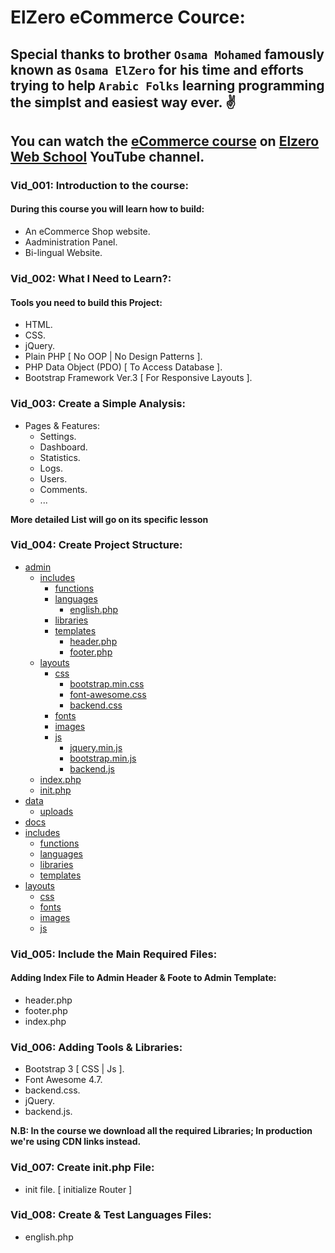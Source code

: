 # ElZero eCommerce Cource:
## Special thanks to brother `Osama Mohamed` famously known as `Osama ElZero` for his time and efforts trying to help `Arabic Folks` learning programming the simplst and easiest way ever. :v:

## You can watch the [eCommerce course][1] on [Elzero Web School][2] YouTube channel.

### Vid_001: Introduction to the course:
#### During this course you will learn how to build:
- An eCommerce Shop website.
- Aadministration Panel.
- Bi-lingual Website.

### Vid_002: What I Need to Learn?:
#### Tools you need to build this Project:
- HTML.
- CSS.
- jQuery.
- Plain PHP [ No OOP | No Design Patterns ].
- PHP Data Object (PDO) [ To Access Database ].
- Bootstrap Framework Ver.3 [ For Responsive Layouts ].

### Vid_003: Create a Simple Analysis:
- Pages & Features:
    + Settings.
    + Dashboard.
    + Statistics.
    + Logs.
    + Users.
    + Comments.
    + ...

**More detailed List will go on its specific lesson**

### Vid_004: Create Project Structure:
- [admin][3]
    + [includes][4]
        - [functions][5]
        - [languages][6]
            - [english.php][37]
        - [libraries][7]
        - [templates][8]
            + [header.php][27]
            + [footer.php][28]
    + [layouts][9]
        - [css][10]
            + [bootstrap.min.css][30]
            + [font-awesome.css][31]
            + [backend.css][32]
        - [fonts][11]
        - [images][12]
        - [js][13]
            + [jquery.min.js][33]
            + [bootstrap.min.js][34]
            + [backend.js][35]
    + [index.php][29]
    + [init.php][36]
- [data][14]
    + [uploads][15]
- [docs][16]
- [includes][17]
    + [functions][18]
    + [languages][19]
    + [libraries][20]
    + [templates][21]
- [layouts][22]
    + [css][23]
    + [fonts][24]
    + [images][25]
    + [js][26]

### Vid_005: Include the Main Required Files:
#### Adding Index File to Admin Header & Foote to Admin Template:
+ header.php
+ footer.php
+ index.php

### Vid_006: Adding Tools & Libraries:
+ Bootstrap 3 [ CSS | Js ].
+ Font Awesome 4.7.
+ backend.css.
+ jQuery.
+ backend.js.

**N.B: In the course we download all the required Libraries; In production we're using CDN links instead.**

### Vid_007: Create init.php File:
+ init file. [ initialize Router ]

### Vid_008: Create & Test Languages Files:
+ english.php





[//]: <> (Course Links)
[1]:    https://www.youtube.com/playlist?list=PLDoPjvoNmBAxdiBh6J62wOzEnvC4CNuFU
[2]:    https://www.youtube.com/user/OsamaElzero

[//]: <> (Admin Relative Links)
[3]:    ./admin
[4]:    ./admin/includes
[5]:    ./admin/includes/functions
[6]:    ./admin/includes/languages
[7]:    ./admin/includes/libraries
[8]:    ./admin/includes/templates
[9]:    ./admin/layout
[10]:   ./admin/layout/css
[11]:   ./admin/layout/fonts
[12]:   ./admin/layout/images
[13]:   ./admin/layout/js

[//]: <> (Application Relative Links)
[14]:   ./data
[15]:   ./data/uploads
[16]:   ./docs

[17]:   ./includes
[18]:   ./includes/functions
[19]:   ./includes/languages
[20]:   ./includes/libraries
[21]:   ./includes/templates
[22]:   ./layout
[23]:   ./layout/css
[24]:   ./layout/fonts
[25]:   ./layout/images
[26]:   ./layout/js

[27]:   ./admin/includes/templates/header.php
[28]:   ./admin/includes/templates/footer.php
[29]:   ./admin/index.php

[//]: <> (Libraries Relative Links)
[30]:   ./admin/layout/css/bootstrap.min.css
[31]:   ./admin/layout/css/font-awesome.min.css
[32]:   ./admin/layout/css/backend.css
[33]:   ./admin/layout/js/jquery.min.js
[34]:   ./admin/layout/js/bootstrap.min.js
[35]:   ./admin/layout/js/backend.js
[36]:   ./admin/index.php

[37]:   ./admin/includes/languages/english.php
